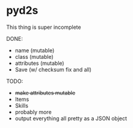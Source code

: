# pyd2s

This thing is super incomplete

DONE:
* name (mutable)
* class (mutable)
* attributes (mutable)
* Save (w/ checksum fix and all)

TODO:
* ~~make attributes mutable~~
* Items
* Skills
* probably more
* output everything all pretty as a JSON object
